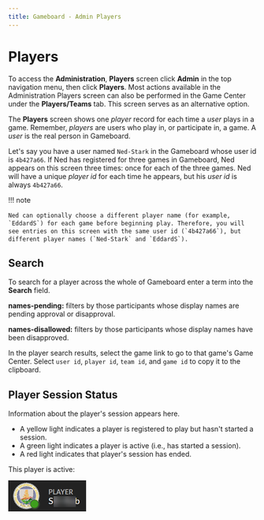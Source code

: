 ```yaml
---
title: Gameboard - Admin Players
---
```


# Players

To access the **Administration**, **Players** screen click **Admin** in the top navigation menu, then click **Players**. Most actions available in the Administration Players screen can also be performed in the Game Center under the **Players/Teams** tab. This screen serves as an alternative option.

The **Players** screen shows one _player_ record for each time a _user_ plays in a game. Remember, _players_ are users who play in, or participate in, a game. A _user_ is the real person in Gameboard.

Let's say you have a user named `Ned-Stark` in the Gameboard whose user id is `4b427a66`. If Ned has registered for three games in Gameboard, Ned appears on this screen three times: once for each of the three games. Ned will have a unique _player id_ for each time he appears, but his _user id_ is always `4b427a66`.

!!! note

    Ned can optionally choose a different player name (for example, `EddardS`) for each game before beginning play. Therefore, you will see entries on this screen with the same user id (`4b427a66`), but different player names (`Ned-Stark` and `EddardS`).

## Search

To search for a player across the whole of Gameboard enter a term into the **Search** field.

**names-pending:** filters by those participants whose display names are pending approval or disapproval.

**names-disallowed:** filters by those participants whose display names have been disapproved.

In the player search results, select the game link to go to that game's Game Center. Select `user id`, `player id`, `team id`, and `game id` to copy it to the clipboard.

## Player Session Status

Information about the player's session appears here.

- A yellow light indicates a player is registered to play but hasn't started a session.
- A green light indicates a player is active (i.e., has started a session).
- A red light indicates that player's session has ended.

This player is active:

![green light](img/active-player.png)
